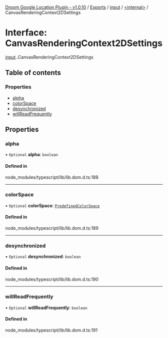 [Droom Google Location Plugin - v1.0.10](../README.md) / [Exports](../modules.md) / [input](../modules/input.md) / [<internal\>](../modules/input._internal_.md) / CanvasRenderingContext2DSettings

# Interface: CanvasRenderingContext2DSettings

[input](../modules/input.md).[<internal>](../modules/input._internal_.md).CanvasRenderingContext2DSettings

## Table of contents

### Properties

- [alpha](input._internal_.CanvasRenderingContext2DSettings.md#alpha)
- [colorSpace](input._internal_.CanvasRenderingContext2DSettings.md#colorspace)
- [desynchronized](input._internal_.CanvasRenderingContext2DSettings.md#desynchronized)
- [willReadFrequently](input._internal_.CanvasRenderingContext2DSettings.md#willreadfrequently)

## Properties

### alpha

• `Optional` **alpha**: `boolean`

#### Defined in

node_modules/typescript/lib/lib.dom.d.ts:188

___

### colorSpace

• `Optional` **colorSpace**: [`PredefinedColorSpace`](../modules/input._internal_.md#predefinedcolorspace)

#### Defined in

node_modules/typescript/lib/lib.dom.d.ts:189

___

### desynchronized

• `Optional` **desynchronized**: `boolean`

#### Defined in

node_modules/typescript/lib/lib.dom.d.ts:190

___

### willReadFrequently

• `Optional` **willReadFrequently**: `boolean`

#### Defined in

node_modules/typescript/lib/lib.dom.d.ts:191
